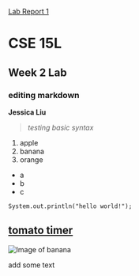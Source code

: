 [Lab Report 1](lab-report-1-week-2.html)

# CSE 15L 
## Week 2 Lab
### editing markdown

**Jessica Liu**

> *testing basic syntax*

1. apple
2. banana
3. orange

- a
- b
- c

` System.out.println("hello world!"); `

[tomato timer](http://www.tomatotimers.com/)
---

![Image of banana](https://www.pngall.com/wp-content/uploads/2016/04/Banana-Free-Download-PNG.png)

add some text
